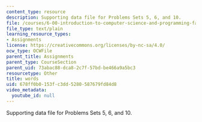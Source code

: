 ```yaml
---
content_type: resource
description: Supporting data file for Problems Sets 5, 6, and 10.
file: /courses/6-00-introduction-to-computer-science-and-programming-fall-2008/678ff0b0153fc3dd5280587679fd84d8_words.txt
file_type: text/plain
learning_resource_types:
- Assignments
license: https://creativecommons.org/licenses/by-nc-sa/4.0/
ocw_type: OCWFile
parent_title: Assignments
parent_type: CourseSection
parent_uid: 73abac88-dca8-2c7f-57bd-be466a9a5bc3
resourcetype: Other
title: words
uid: 678ff0b0-153f-c3dd-5280-587679fd84d8
video_metadata:
  youtube_id: null
---
```

Supporting data file for Problems Sets 5, 6, and 10.